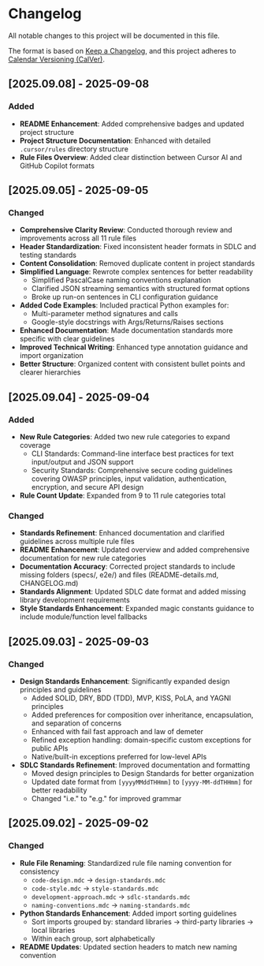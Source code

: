 # Changelog

All notable changes to this project will be documented in this file.

The format is based on [Keep a Changelog](https://keepachangelog.com/en/1.0.0/),
and this project adheres to [Calendar Versioning (CalVer)](https://calver.org/).

## [2025.09.08] - 2025-09-08

### Added
- **README Enhancement**: Added comprehensive badges and updated project structure
- **Project Structure Documentation**: Enhanced with detailed `.cursor/rules` directory structure
- **Rule Files Overview**: Added clear distinction between Cursor AI and GitHub Copilot formats

## [2025.09.05] - 2025-09-05

### Changed
- **Comprehensive Clarity Review**: Conducted thorough review and improvements across all 11 rule files
- **Header Standardization**: Fixed inconsistent header formats in SDLC and testing standards
- **Content Consolidation**: Removed duplicate content in project standards
- **Simplified Language**: Rewrote complex sentences for better readability
  - Simplified PascalCase naming conventions explanation
  - Clarified JSON streaming semantics with structured format options
  - Broke up run-on sentences in CLI configuration guidance
- **Added Code Examples**: Included practical Python examples for:
  - Multi-parameter method signatures and calls
  - Google-style docstrings with Args/Returns/Raises sections
- **Enhanced Documentation**: Made documentation standards more specific with clear guidelines
- **Improved Technical Writing**: Enhanced type annotation guidance and import organization
- **Better Structure**: Organized content with consistent bullet points and clearer hierarchies

## [2025.09.04] - 2025-09-04

### Added
- **New Rule Categories**: Added two new rule categories to expand coverage
  - CLI Standards: Command-line interface best practices for text input/output and JSON support
  - Security Standards: Comprehensive secure coding guidelines covering OWASP principles, input validation, authentication, encryption, and secure API design
- **Rule Count Update**: Expanded from 9 to 11 rule categories total

### Changed
- **Standards Refinement**: Enhanced documentation and clarified guidelines across multiple rule files
- **README Enhancement**: Updated overview and added comprehensive documentation for new rule categories
- **Documentation Accuracy**: Corrected project standards to include missing folders (specs/, e2e/) and files (README-details.md, CHANGELOG.md)
- **Standards Alignment**: Updated SDLC date format and added missing library development requirements
- **Style Standards Enhancement**: Expanded magic constants guidance to include module/function level fallbacks

## [2025.09.03] - 2025-09-03

### Changed
- **Design Standards Enhancement**: Significantly expanded design principles and guidelines
  - Added SOLID, DRY, BDD (TDD), MVP, KISS, PoLA, and YAGNI principles
  - Added preferences for composition over inheritance, encapsulation, and separation of concerns
  - Enhanced with fail fast approach and law of demeter
  - Refined exception handling: domain-specific custom exceptions for public APIs
  - Native/built-in exceptions preferred for low-level APIs
- **SDLC Standards Refinement**: Improved documentation and formatting
  - Moved design principles to Design Standards for better organization
  - Updated date format from `[yyyyMMddTHHmm]` to `[yyyy-MM-ddTHHmm]` for better readability
  - Changed "i.e." to "e.g." for improved grammar

## [2025.09.02] - 2025-09-02

### Changed
- **Rule File Renaming**: Standardized rule file naming convention for consistency
  - `code-design.mdc` → `design-standards.mdc`
  - `code-style.mdc` → `style-standards.mdc`
  - `development-approach.mdc` → `sdlc-standards.mdc`
  - `naming-conventions.mdc` → `naming-standards.mdc`
- **Python Standards Enhancement**: Added import sorting guidelines
  - Sort imports grouped by: standard libraries → third-party libraries → local libraries
  - Within each group, sort alphabetically
- **README Updates**: Updated section headers to match new naming convention
